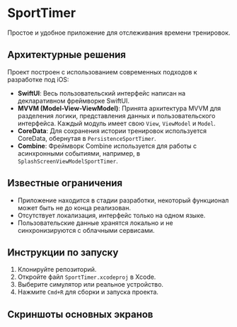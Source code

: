 # SportTimer

Простое и удобное приложение для отслеживания времени тренировок.

## Архитектурные решения

Проект построен с использованием современных подходов к разработке под iOS:

- **SwiftUI**: Весь пользовательский интерфейс написан на декларативном фреймворке SwiftUI.
- **MVVM (Model-View-ViewModel)**: Принята архитектура MVVM для разделения логики, представления данных и пользовательского интерфейса. Каждый модуль имеет свою `View`, `ViewModel` и `Model`.
- **CoreData**: Для сохранения истории тренировок используется CoreData, обернутая в `PersistenceSportTimer`.
- **Combine**: Фреймворк Combine используется для работы с асинхронными событиями, например, в `SplashScreenViewModelSportTimer`.

## Известные ограничения

- Приложение находится в стадии разработки, некоторый функционал может быть не до конца реализован.
- Отсутствует локализация, интерфейс только на одном языке.
- Пользовательские данные хранятся локально и не синхронизируются с облачными сервисами.

## Инструкции по запуску

1.  Клонируйте репозиторий.
2.  Откройте файл `SportTimer.xcodeproj` в Xcode.
3.  Выберите симулятор или реальное устройство.
4.  Нажмите `Cmd+R` для сборки и запуска проекта.

## Скриншоты основных экранов
